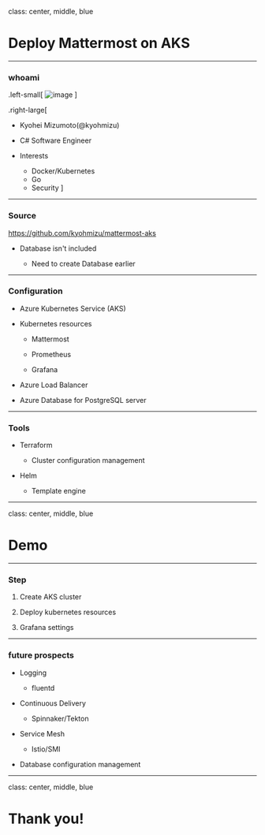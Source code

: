 class: center, middle, blue
# Deploy Mattermost on AKS

---
### whoami

.left-small[
    ![image](https://pbs.twimg.com/profile_images/994762110792953856/EheEvqBY_400x400.jpg)
]

.right-large[
- Kyohei Mizumoto(@kyohmizu)

- C# Software Engineer

- Interests
    - Docker/Kubernetes
    - Go
    - Security
]

---
### Source

<u><https://github.com/kyohmizu/mattermost-aks></u>

- Database isn't included

  - Need to create Database earlier

---
### Configuration

- Azure Kubernetes Service (AKS)

- Kubernetes resources

  - Mattermost

  - Prometheus

  - Grafana

- Azure Load Balancer

- Azure Database for PostgreSQL server

---
### Tools

- Terraform

  - Cluster configuration management

- Helm

  - Template engine

---
class: center, middle, blue
# Demo

---
### Step

1. Create AKS cluster

2. Deploy kubernetes resources

3. Grafana settings

---
### future prospects

- Logging

  - fluentd

- Continuous Delivery

  - Spinnaker/Tekton

- Service Mesh

  - Istio/SMI

- Database configuration management

---
class: center, middle, blue
# Thank you!
